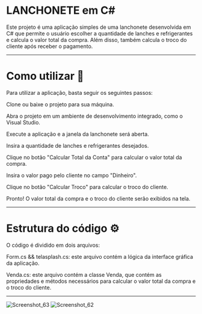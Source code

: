 # LANCHONETE em C#

Este projeto é uma aplicação simples de uma lanchonete desenvolvida em C# que permite o usuário escolher a quantidade de lanches e refrigerantes e calcula o valor total da compra. Além disso, também calcula o troco do cliente após receber o pagamento.

<hr>

# Como utilizar 🚀
Para utilizar a aplicação, basta seguir os seguintes passos:

Clone ou baixe o projeto para sua máquina.

Abra o projeto em um ambiente de desenvolvimento integrado, como o Visual Studio.

Execute a aplicação e a janela da lanchonete será aberta.

Insira a quantidade de lanches e refrigerantes desejados.

Clique no botão "Calcular Total da Conta" para calcular o valor total da compra.

Insira o valor pago pelo cliente no campo "Dinheiro".

Clique no botão "Calcular Troco" para calcular o troco do cliente.

Pronto! O valor total da compra e o troco do cliente serão exibidos na tela.

<hr>

# Estrutura do código ⚙️
O código é dividido em dois arquivos:

Form.cs && telasplash.cs: este arquivo contém a lógica da interface gráfica da aplicação.

Venda.cs: este arquivo contém a classe Venda, que contém as propriedades e métodos necessários para calcular o valor total da compra e o troco do cliente.

<hr>

![Screenshot_63](https://github.com/roberttiss/LANCHONETE/assets/106879291/46c3f128-96ad-4363-a0f4-9469cc54539e)
![Screenshot_62](https://github.com/roberttiss/LANCHONETE/assets/106879291/c1c7bec6-c41e-4f6f-90c0-d5afe2c27379)



